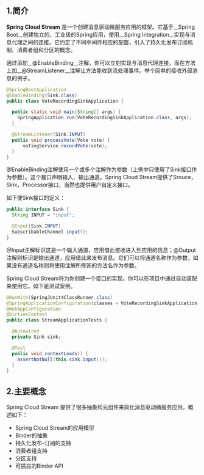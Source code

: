 ## 1.简介

__Spring Cloud Stream__ 是一个创建消息驱动微服务应用的框架。它基于__Spring Boot__创建独立的、工业级的Spring应用，使用__Spring Integration__实现与消息代理之间的连接。它约定了不同中间件相应的配置，引入了持久化发布订阅机制、消费者组和分区的概念。

通过添加__@EnableBinding__注解，你可以立刻实现与消息代理连接，而在方法上加__@StreamListener__注解让方法能收到流处理事件。举个简单的接收外部消息的例子。

```java
@SpringBootApplication
@EnableBinding(Sink.class)
public class VoteRecordingSinkApplication {

  public static void main(String[] args) {
    SpringApplication.run(VoteRecordingSinkApplication.class, args);
  }

  @StreamListener(Sink.INPUT)
  public void processVote(Vote vote) {
      votingService.recordVote(vote);
  }
}
```

@EnableBinding注解使用一个或多个注解作为参数（上例中只使用了Sink接口作为参数）。这个接口声明输入、输出通道。Spring Cloud Stream提供了Srouce，Sink，Processor接口，当然也提供用户自定义接口。

如下使Sink接口的定义：

```java
public interface Sink {
  String INPUT = "input";

  @Input(Sink.INPUT)
  SubscribableChannel input();
}
```

@Input注解标识这是一个输入通道，应用借此接收进入到应用的信息；@Output注解则标识是输出通道，应用借此来发布消息。它们可以将通道名称作为参数，如果没有通道名称则将使用注解所修饰的方法名作为参数。

Spring Cloud Stream将为你创建一个接口的实现。你可以在项目中通过自动装配来使用它。如下是测试案例。

```java
@RunWith(SpringJUnit4ClassRunner.class)
@SpringApplicationConfiguration(classes = VoteRecordingSinkApplication.class)
@WebAppConfiguration
@DirtiesContext
public class StreamApplicationTests {

  @Autowired
  private Sink sink;

  @Test
  public void contextLoads() {
    assertNotNull(this.sink.input());
  }
}
```



##  2.主要概念

Spring Cloud Stream 提供了很多抽象和元组件来简化消息驱动微服务应用。概述如下：

- Spring Cloud Stream的应用模型
- Binder的抽象
- 持久化发布-订阅的支持
- 消费者组支持
- 分区支持
- 可插拔的Binder API









































